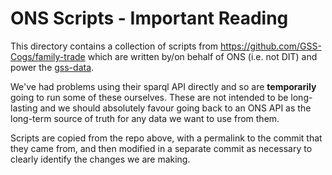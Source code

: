 # ONS Scripts - Important Reading

This directory contains a collection of scripts from https://github.com/GSS-Cogs/family-trade which are written by/on behalf of ONS (i.e. not DIT) and power the [gss-data](http://gss-data.org.uk/).

We've had problems using their sparql API directly and so are **temporarily** going to run some of these ourselves. These are not intended to be long-lasting and we should absolutely favour going back to an ONS API as the long-term source of truth for any data we want to use from them.

Scripts are copied from the repo above, with a permalink to the commit that they came from, and then modified in a separate commit as necessary to clearly identify the changes we are making.
